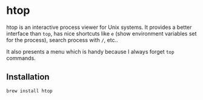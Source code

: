 # htop

htop is an interactive process viewer for Unix systems. It provides a better interface than `top`, has nice shortcuts like `e` (show environment variables set for the process), search process with `/`, etc..

It also presents a menu which is handy because I always forget `top` commands.

## Installation

```bash
brew install htop
```
